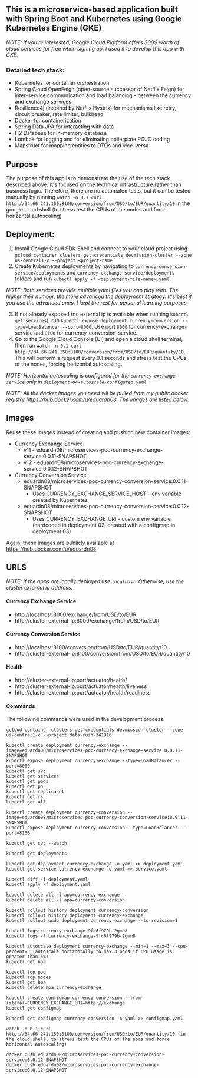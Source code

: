 ## This is a microservice-based application built with Spring Boot and Kubernetes using Google Kubernetes Engine (GKE)

_NOTE: If you're interested, Google Cloud Platform offers 300$ worth of cloud services for free when signing up. I used it to develop this app with GKE._

### Detailed tech stack:
- Kubernetes for container orchestration
- Spring Cloud OpenFeign (open-source successor of Netflix Feign) for inter-service communication and load balancing - between the currency and exchange services
- Resilience4j (inspired by Netflix Hystrix) for mechanisms like retry, circuit breaker, rate limiter, bulkhead
- Docker for containerization
- Spring Data JPA for interacting with data
- H2 Database for in-memory database
- Lombok for logging and for eliminating boilerplate POJO coding
- Mapstruct for mapping entities to DTOs and vice-versa

## Purpose
The purpose of this app is to demonstrate the use of the tech stack described above. It's focused on the
technical infrastructure rather than business logic. Therefore, there are no automated tests, but it can be tested manually
by running `watch -n 0.1 curl http://34.66.241.150:8100/conversion/from/USD/to/EUR/quantity/10` in the google cloud shell (to stress test the CPUs of the nodes and force horizontal autoscaling)

## Deployment:
1. Install Google Cloud SDK Shell and connect to your cloud project using `gcloud container clusters get-credentials devmission-cluster --zone us-central1-c --project <project-name`
2. Create Kubernetes deployments by navigating to `currency-conversion-service/deployments` and `currency-exchange-service/deployments` folders and run `kubectl apply -f <deployment-file-name>.yaml`. 

_NOTE: Both services provide multiple yaml files you can play with. The higher their number, the more advanced the deployment strategy. It's best if you use the advanced ones. I kept the rest for personal learning purposes._

3. If not already exposed (no external ip is available when running `kubectl get services`), run `kubectl expose deployment currency-conversion --type=LoadBalancer --port=8000`. Use port `8000` for currency-exchange-service
and `8100` for currency-conversion-service.
4. Go to the Google Cloud Console (UI) and open a cloud shell terminal, then run `watch -n 0.1 curl http://34.66.241.150:8100/conversion/from/USD/to/EUR/quantity/10`. This will perform a request every 0.1 seconds and stress test the CPUs of the nodes, forcing horizontal autoscaling.

_NOTE: Horizontal autoscaling is configured for the `currency-exchange-service` only in `deployment-04-autoscale-configured.yaml`._

_NOTE: All the docker images you need wil be pulled from my public docker registry https://hub.docker.com/u/eduardn08. The images are listed below._

## Images

Reuse these images instead of creating and pushing new container images:

- Currency Exchange Service 
  - v11 - eduardn08/microservices-poc-currency-exchange-service:0.0.11-SNAPSHOT
  - v12 - eduardn08/microservices-poc-currency-exchange-service:0.0.12-SNAPSHOT
- Currency Conversion Service
    - eduardn08/microservices-poc-currency-conversion-service:0.0.11-SNAPSHOT
      - Uses CURRENCY_EXCHANGE_SERVICE_HOST - env variable created by Kubernetes
    - eduardn08/microservices-poc-currency-conversion-service:0.0.12-SNAPSHOT
      - Uses CURRENCY_EXCHANGE_URI - custom env variable (hardcoded in deployment 02; created with a configmap in deployment 03)
      
Again, these images are publicly available at https://hub.docker.com/u/eduardn08.

## URLS

_NOTE: If the apps are locally deployed use `localhost`. Otherwise, use the cluster external ip address._

#### Currency Exchange Service
- http://localhost:8000/exchange/from/USD/to/EUR
- http://cluster-external-ip:8000/exchange/from/USD/to/EUR


#### Currency Conversion Service
- http://localhost:8100/conversion/from/USD/to/EUR/quantity/10
- http://cluster-external-ip:8100/conversion/from/USD/to/EUR/quantity/10

#### Health
- http://cluster-external-ip:port/actuator/health/
- http://cluster-external-ip:port/actuator/health/liveness
- http://cluster-external-ip:port/actuator/health/readiness

#### Commands

The following commands were used in the development process.

```
gcloud container clusters get-credentials devmission-cluster --zone us-central1-c --project data-rush-341916

kubectl create deployment currency-exchange --image=eduardn08/microservices-poc-currency-exchange-service:0.0.11-SNAPSHOT
kubectl expose deployment currency-exchange --type=LoadBalancer --port=8000
kubectl get svc
kubectl get services
kubectl get pods
kubectl get po
kubectl get replicaset
kubectl get rs
kubectl get all

kubectl create deployment currency-conversion --image=eduardn08/microservices-poc-currency-conversion-service:0.0.11-SNAPSHOT
kubectl expose deployment currency-conversion --type=LoadBalancer --port=8100

kubectl get svc --watch

kubectl get deployments

kubectl get deployment currency-exchange -o yaml >> deployment.yaml 
kubectl get service currency-exchange -o yaml >> service.yaml 

kubectl diff -f deployment.yaml
kubectl apply -f deployment.yaml

kubectl delete all -l app=currency-exchange
kubectl delete all -l app=currency-conversion

kubectl rollout history deployment currency-conversion
kubectl rollout history deployment currency-exchange
kubectl rollout undo deployment currency-exchange --to-revision=1

kubectl logs currency-exchange-9fc6f979b-2gmn8
kubectl logs -f currency-exchange-9fc6f979b-2gmn8 

kubectl autoscale deployment currency-exchange --min=1 --max=3 --cpu-percent=5 (autoscale horizontally to max 3 pods if CPU usage is greater than 5%)
kubectl get hpa

kubectl top pod
kubectl top nodes
kubectl get hpa
kubectl delete hpa currency-exchange

kubectl create configmap currency-conversion --from-literal=CURRENCY_EXCHANGE_URI=http://exchange
kubectl get configmap

kubectl get configmap currency-conversion -o yaml >> configmap.yaml

watch -n 0.1 curl http://34.66.241.150:8100/conversion/from/USD/to/EUR/quantity/10 (in the cloud shell; to stress test the CPUs of the pods and force horizontal autoscaling)

docker push eduardn08/microservices-poc-currency-conversion-service:0.0.12-SNAPSHOT
docker push eduardn08/microservices-poc-currency-exchange-service:0.0.12-SNAPSHOT
```
